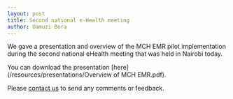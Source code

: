 ```yaml
---
layout: post
title: Second national e-Health meeting
author: Uamuzi Bora
---
```


We gave a presentation and overview of the MCH EMR pilot implementation during the second national eHealth meeting that was held in Nairobi today.

You can download the presentation [here](/resources/presentations/Overview of MCH EMR.pdf).

Please [contact us](/contact) to send any comments or feedback.






